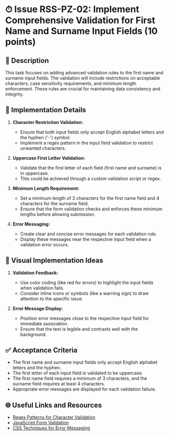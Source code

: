 # ⏱ Issue RSS-PZ-02: Implement Comprehensive Validation for First Name and Surname Input Fields (10 points)

## 📝 Description

This task focuses on adding advanced validation rules to the first name and surname input fields. The validation will include restrictions on acceptable characters, case sensitivity requirements, and minimum length enforcement. These rules are crucial for maintaining data consistency and integrity.

## 🔨 Implementation Details

1. **Character Restriction Validation:**

   - Ensure that both input fields only accept English alphabet letters and the hyphen ('-') symbol.
   - Implement a regex pattern in the input field validation to restrict unwanted characters.

2. **Uppercase First Letter Validation:**

   - Validate that the first letter of each field (first name and surname) is in uppercase.
   - This could be achieved through a custom validation script or regex.

3. **Minimum Length Requirement:**

   - Set a minimum length of 3 characters for the first name field and 4 characters for the surname field.
   - Ensure that the form validation checks and enforces these minimum lengths before allowing submission.

4. **Error Messaging:**
   - Create clear and concise error messages for each validation rule.
   - Display these messages near the respective input field when a validation error occurs.

## 🎨 Visual Implementation Ideas

1. **Validation Feedback:**

   - Use color coding (like red for errors) to highlight the input fields when validation fails.
   - Consider inline icons or symbols (like a warning sign) to draw attention to the specific issue.

2. **Error Message Display:**
   - Position error messages close to the respective input field for immediate association.
   - Ensure that the text is legible and contrasts well with the background.

## ✅ Acceptance Criteria

- The first name and surname input fields only accept English alphabet letters and the hyphen.
- The first letter of each input field is validated to be uppercase.
- The first name field requires a minimum of 3 characters, and the surname field requires at least 4 characters.
- Appropriate error messages are displayed for each validation failure.

## 🌐 Useful Links and Resources

- [Regex Patterns for Character Validation](https://www.regular-expressions.info/)
- [JavaScript Form Validation](https://www.w3schools.com/js/js_validation.asp)
- [CSS Techniques for Error Messaging](https://css-tricks.com/form-validation-ux-html-css/)
